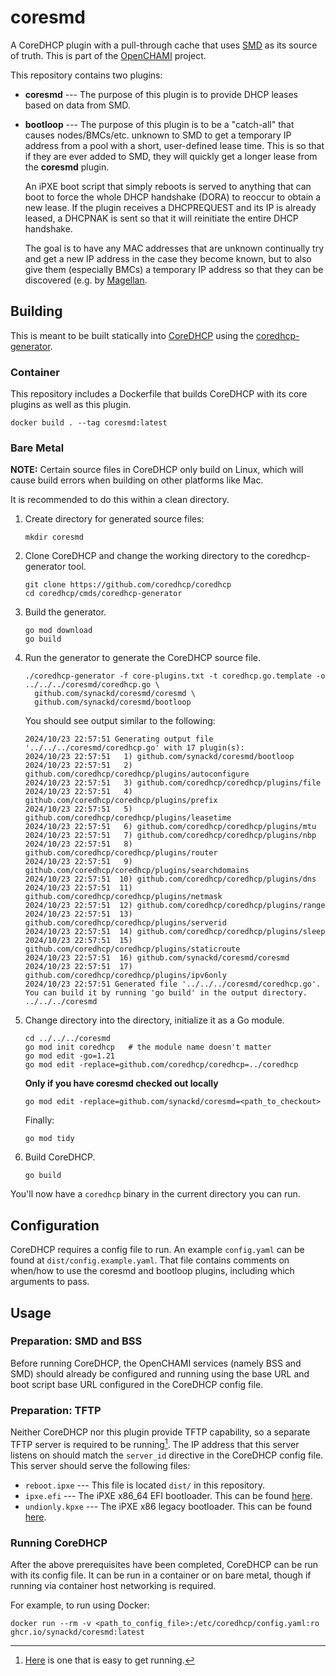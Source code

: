 # coresmd

<!-- Text width is 80, only use spaces and use 4 spaces instead of tabs -->
<!-- vim: set et sta tw=80 ts=4 sw=4 sts=0: -->

A CoreDHCP plugin with a pull-through cache that uses
[SMD](https://github.com/OpenCHAMI/smd) as its source of truth. This is part of
the [OpenCHAMI](https://openchami.org) project.

This repository contains two plugins:

- **coresmd** --- The purpose of this plugin is to provide DHCP leases based on
  data from SMD.
- **bootloop** --- The purpose of this plugin is to be a "catch-all" that causes
  nodes/BMCs/etc. unknown to SMD to get a temporary IP address from a pool with
  a short, user-defined lease time. This is so that if they are ever added to
  SMD, they will quickly get a longer lease from the **coresmd** plugin.

  An iPXE boot script that simply reboots is served to anything that can boot to
  force the whole DHCP handshake (DORA) to reoccur to obtain a new lease. If the
  plugin receives a DHCPREQUEST and its IP is already leased, a DHCPNAK is sent
  so that it will reinitiate the entire DHCP handshake.

  The goal is to have any MAC addresses that are unknown continually try and get
  a new IP address in the case they become known, but to also give them
  (especially BMCs) a temporary IP address so that they can be discovered (e.g.
  by [Magellan](https://github.com/OpenCHAMI/magellan).

## Building

This is meant to be built statically into
[CoreDHCP](https://github.com/coredhcp/coredhcp) using the
[coredhcp-generator](https://github.com/coredhcp/coredhcp/blob/master/cmds/coredhcp-generator).

### Container

This repository includes a Dockerfile that builds CoreDHCP with its core plugins
as well as this plugin.

```
docker build . --tag coresmd:latest
```

### Bare Metal

**NOTE:** Certain source files in CoreDHCP only build on Linux, which will cause
build errors when building on other platforms like Mac.

It is recommended to do this within a clean directory.

1. Create directory for generated source files:

   ```
   mkdir coresmd
   ```

1. Clone CoreDHCP and change the working directory to the coredhcp-generator
   tool.

   ```
   git clone https://github.com/coredhcp/coredhcp
   cd coredhcp/cmds/coredhcp-generator
   ```

1. Build the generator.

   ```
   go mod download
   go build
   ```

1. Run the generator to generate the CoreDHCP source file.

   ```
   ./coredhcp-generator -f core-plugins.txt -t coredhcp.go.template -o ../../../coresmd/coredhcp.go \
     github.com/synackd/coresmd/coresmd \
     github.com/synackd/coresmd/bootloop
   ```

   You should see output similar to the following:

   ```
   2024/10/23 22:57:51 Generating output file '../../../coresmd/coredhcp.go' with 17 plugin(s):
   2024/10/23 22:57:51   1) github.com/synackd/coresmd/bootloop
   2024/10/23 22:57:51   2) github.com/coredhcp/coredhcp/plugins/autoconfigure
   2024/10/23 22:57:51   3) github.com/coredhcp/coredhcp/plugins/file
   2024/10/23 22:57:51   4) github.com/coredhcp/coredhcp/plugins/prefix
   2024/10/23 22:57:51   5) github.com/coredhcp/coredhcp/plugins/leasetime
   2024/10/23 22:57:51   6) github.com/coredhcp/coredhcp/plugins/mtu
   2024/10/23 22:57:51   7) github.com/coredhcp/coredhcp/plugins/nbp
   2024/10/23 22:57:51   8) github.com/coredhcp/coredhcp/plugins/router
   2024/10/23 22:57:51   9) github.com/coredhcp/coredhcp/plugins/searchdomains
   2024/10/23 22:57:51  10) github.com/coredhcp/coredhcp/plugins/dns
   2024/10/23 22:57:51  11) github.com/coredhcp/coredhcp/plugins/netmask
   2024/10/23 22:57:51  12) github.com/coredhcp/coredhcp/plugins/range
   2024/10/23 22:57:51  13) github.com/coredhcp/coredhcp/plugins/serverid
   2024/10/23 22:57:51  14) github.com/coredhcp/coredhcp/plugins/sleep
   2024/10/23 22:57:51  15) github.com/coredhcp/coredhcp/plugins/staticroute
   2024/10/23 22:57:51  16) github.com/synackd/coresmd/coresmd
   2024/10/23 22:57:51  17) github.com/coredhcp/coredhcp/plugins/ipv6only
   2024/10/23 22:57:51 Generated file '../../../coresmd/coredhcp.go'. You can build it by running 'go build' in the output directory.
   ../../../coresmd
   ```

1. Change directory into the directory, initialize it as a Go module.

   ```
   cd ../../../coresmd
   go mod init coredhcp   # the module name doesn't matter
   go mod edit -go=1.21
   go mod edit -replace=github.com/coredhcp/coredhcp=../coredhcp
   ```
   **Only if you have coresmd checked out locally**
   ```
   go mod edit -replace=github.com/synackd/coresmd=<path_to_checkout>
   ```
   Finally:
   ```
   go mod tidy
   ```

1. Build CoreDHCP.

   ```
   go build
   ```

You'll now have a `coredhcp` binary in the current directory you can run.

## Configuration

CoreDHCP requires a config file to run. An example `config.yaml` can be found at
`dist/config.example.yaml`. That file contains comments on when/how to use the
coresmd and bootloop plugins, including which arguments to pass.

## Usage

### Preparation: SMD and BSS

Before running CoreDHCP, the OpenCHAMI services (namely BSS and SMD) should
already be configured and running using the base URL and boot script base URL
configured in the CoreDHCP config file.

### Preparation: TFTP

Neither CoreDHCP nor this plugin provide TFTP capability, so a separate TFTP
server is required to be running[^tftp]. The IP address that this server listens
on should match the `server_id` directive in the CoreDHCP config file. This
server should serve the following files:

- `reboot.ipxe` --- This file is located `dist/` in this repository.
- `ipxe.efi` --- The iPXE x86\_64 EFI bootloader. This can be found
  [here](https://boot.ipxe.org/ipxe.efi).
- `undionly.kpxe` --- The iPXE x86 legacy bootloader. This can be found
  [here](https://boot.ipxe.org/undionly.kpxe).

[^tftp]: [Here](https://github.com/aguslr/docker-atftpd) is one that is easy to
    get running.

### Running CoreDHCP

After the above prerequisites have been completed, CoreDHCP can be run with its
config file. It can be run in a container or on bare metal, though if running
via container host networking is required.

For example, to run using Docker:

```
docker run --rm -v <path_to_config_file>:/etc/coredhcp/config.yaml:ro ghcr.io/synackd/coresmd:latest
```
